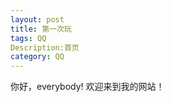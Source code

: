 ```yaml
---
layout: post   
title: 第一次玩  
tags: QQ         
Description:首页 
category: QQ    
---
```



你好，everybody!
欢迎来到我的网站！